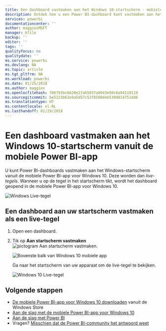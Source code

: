 ```yaml
---
title: Een dashboard vastmaken aan het Windows 10-startscherm - mobiele Power BI-app
description: Ontdek hoe u een Power BI-dashboard kunt vastmaken aan het startscherm van Windows 10 vanuit de mobiele Power BI-app, zodat u belangrijke metrische gegevens in een oogopslag kunt zien.
services: powerbi
documentationcenter: ''
author: maggiesMSFT
manager: kfile
backup: ''
editor: ''
tags: ''
qualityfocus: no
qualitydate: ''
ms.service: powerbi
ms.devlang: NA
ms.topic: article
ms.tgt_pltfrm: NA
ms.workload: powerbi
ms.date: 01/25/2018
ms.author: maggies
ms.openlocfilehash: f06793bc6620e27ab5937a0043e9dc6a94119110
ms.sourcegitcommit: be5223b62e9a5d57c52f8588d4e539d814751dd6
ms.translationtype: HT
ms.contentlocale: nl-NL
ms.lasthandoff: 01/29/2018
---
```

# <a name="pin-a-dashboard-to-your-windows-10-start-screen-from-the-power-bi-mobile-app"></a>Een dashboard vastmaken aan het Windows 10-startscherm vanuit de mobiele Power BI-app
U kunt Power BI-dashboards vastmaken aan het Windows-startscherm vanuit de mobiele Power BI-app voor Windows 10. Deze worden dan *live-tegels*. Wanneer u op de tegel in het startscherm tikt, wordt het dashboard geopend in de mobiele Power BI-app voor Windows 10.

![Windows Live-tegel](media/mobile-pin-dashboard-start-screen-windows-10-phone-app/power-bi-windows-10-pin-start-screen.png)

## <a name="pin-a-dashboard-to-your-start-screen-as-a-live-tile"></a>Een dashboard aan uw startscherm vastmaken als een live-tegel
1. Open een dashboard.
2. Tik op **Aan startscherm vastmaken**  ![ pictogram Aan startscherm vastmaken](media/mobile-pin-dashboard-start-screen-windows-10-phone-app/power-bi-windows-10-pin-start-icon.png).
   
   ![Bovenste balk van Windows 10 mobiele app](media/mobile-pin-dashboard-start-screen-windows-10-phone-app/power-bi-windows-10-pin-start.png)
   
   Ga naar het startscherm van uw apparaat om de live-tegel te bekijken.
   
   ![Windows 10 Live-tegel](media/mobile-pin-dashboard-start-screen-windows-10-phone-app/pbi_win10ph_startscrn.png)

## <a name="next-steps"></a>Volgende stappen
* [De mobiele Power BI-app voor Windows 10 downloaden](http://go.microsoft.com/fwlink/?LinkID=526478) vanuit de Windows Store  
* [Aan de slag met de mobiele Power BI-app voor Windows 10](mobile-windows-10-phone-app-get-started.md)  
* [Aan de slag met Power BI](service-get-started.md)
* Vragen? [Misschien dat de Power BI-community het antwoord weet](http://community.powerbi.com/)

